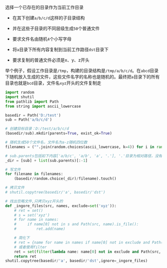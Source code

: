 
选择一个已存在的目录作为当前工作目录

- 在其下创建`a/b/c/d`这样的子目录结构
- 并在这些子目录的不同层级生成`50`个普通文件
- 要求文件名由随机`4`个小写字母

- 将`a`目录下所有内容复制到当前工作路径`dst`目录下
- 要求复制的普通文件必须是x、y、z开头

举个例子，假设工作目录是`/tmp`，构建的目录结构是`/tmp/a/b/c/d`。在`abcd`目录下随机放入生成的文件，这些文件名字的名称也是随机的。最终把`a`目录下的所有目录也就是`bcd`目录，文件名`xyz`开头的文件复制走



```python
import random
import shutil
from pathlib import Path
from string import ascii_lowercase

basedir = Path('D:/test')
sub = Path('a/b/c/d')

# 创建目标目录：D:/test/a/b/c/d
(basedir/sub).mkdir(parents=True, exist_ok=True)

# 随机生成50个文件名，文件名为a-z随机四位数
filenames = ("".join(random.choices(ascii_lowercase, k=4)) for i in range(50))

# sub.parents包括如下内容['a/b/c', 'a/b', 'a', '.'], '.'目录为相对路径，没有参考价值，去掉
_dir = [sub] + list(sub.parents)[:-1]

# 写文件
for filename in filenames:
    (basedir/random.choice(_dir)/filename).touch()

# 拷贝文件
# shutil.copytree(basedir/'a', basedir/'dst')

# 找出忽略文件,只拷贝xyz开头的
def _ingore_files(src, names, exclude=set('xyz')):
    # ret = set()
    # s = set('xyz')
    # for name in names:
    #     if name[0] not in s and Path(src, name).is_file():
    #         ret.add(name)

    # 简化下
    # ret = {name for name in names if name[0] not in exclude and Path(src, name).is_file()}
    # 或者使用filter
    ret = set(filter(lambda name: name[0] not in exclude and Path(src, name).is_file(), names))
    return ret
shutil.copytree(basedir/'a', basedir/'dst',ignore=_ingore_files)
```

